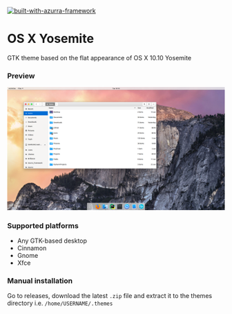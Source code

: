 [![built-with-azurra-framework](https://github.com/Elbullazul/Azurra_framework/raw/assets/azurra_framework_smaller.png)](https://github.com/Elbullazul/Azurra_framework)

# OS X Yosemite
GTK theme based on the flat appearance of OS X 10.10 Yosemite

### Preview
![os-x-yosemite](https://github.com/B00merang-Project/gallery/raw/master/OS%20X%2010.10%20Yosemite%20(1).png)

### Supported platforms
- Any GTK-based desktop
- Cinnamon
- Gnome
- Xfce

### Manual installation
Go to releases, download the latest `.zip` file and extract it to the themes directory i.e. `/home/USERNAME/.themes`
